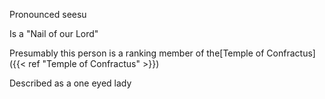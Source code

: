 Pronounced seesu

Is a "Nail of our Lord"

Presumably this person is a ranking member of the[Temple of Confractus]({{< ref "Temple of Confractus" >}})

Described as a one eyed lady 
